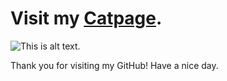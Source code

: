 # Visit my [Catpage](https://wellsonhuang.github.io/wellsonhuang.github.io/index.html).

![This is alt text.](https://gifimage.net/wp-content/uploads/2017/11/gif-tierno-11.gif)

Thank you for visiting my GitHub! Have a nice day.
